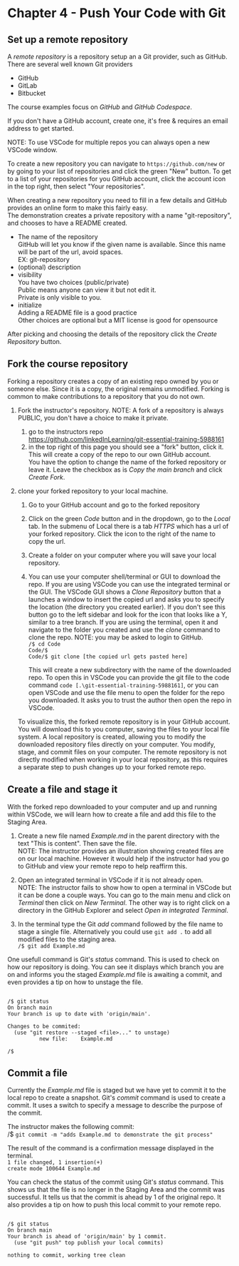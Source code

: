 # Chapter 4 - Push Your Code with Git

## Set up a remote repository
A *remote repository* is a repository setup an a Git provider, such as GitHub.
There are several well known Git providers
- GitHub
- GitLab
- Bitbucket

The course examples focus on *GitHub* and *GitHub Codespace*.

If you don't have a GitHub account, create one, it's free & requires an email address to get started.

NOTE: To use VSCode for multiple repos you can always open a new VSCode window.

To create a new repository you can navigate to `https://github.com/new` or by going to your list of repositories and click the green "New" button.
To get to a list of your repositories for you GitHub account, click the account icon in the top right, then select "Your repositories".

When creating a new repository you need to fill in a few details and GitHub provides an online form to make this fairly easy.<br>
The demonstration creates a private repository with a name "git-repository", and chooses to have a README created. 

- The name of the repository<br>
  GitHub will let you know if the given name is available.
  Since this name will be part of the url, avoid spaces.<br>
  EX: git-repository
- (optional) description
- visibility<br>
  You have two choices (public/private)<br>
  Public means anyone can view it but not edit it.<br>
  Private is only visible to you.
- initialize<br>
  Adding a README file is a good practice<br>
  Other choices are optional but a MIT license is good for opensource

After picking and choosing the details of the repository click the *Create Repository* button.


## Fork the course repository
Forking a repository creates a copy of an existing repo owned by you or someone else.
Since it is a copy, the original remains unmodified.
Forking is common to make contributions to a repository that you do not own.

1. Fork the instructor's repository.
NOTE: A fork of a repository is always PUBLIC, you don't have a choice to make it private.
    1. go to the instructors repo<br>
  https://github.com/linkedInLearning/git-essential-training-5988161
    2. in the top right of this page you should see a "fork" button, click it.<br>
  This will create a copy of the repo to our own GitHub account.<br>
  You have the option to change the name of the forked repository or leave it.
  Leave the checkbox as is *Copy the main branch* and click *Create Fork*.


2. clone your forked repository to your local machine.
    1. Go to your GitHub account and go to the forked repository
    2. Click on the green *Code* button and in the dropdown, go to the *Local* tab.
       In the submenu of Local there is a tab *HTTPS* which has a url of your forked repository. Click the icon to the right of the name to copy the url.
    3. Create a folder on your computer where you will save your local repository.
    4. You can use your computer shell/terminal or GUI to download the repo.
       If you are using VSCode you can use the integrated terminal or the GUI.
       The VSCode GUI shows a *Clone Repository* button that a launches a window to insert the copied url and asks you to specify the location (the directory you created earlier). If you don't see this button go to the left sidebar and look for the icon that looks like a Y, similar to a tree branch.
       If you are using the terminal, open it and navigate to the folder you created and use the *clone* command to clone the repo. NOTE: you may be asked to login to GitHub.<br>
       `/$ cd Code`<br>
       `Code/$`<br>
       `Code/$ git clone [the copied url gets pasted here]`

       This will create a new subdirectory with the name of the downloaded repo.
       To open this in VSCode you can provide the git file to the code command `code [.\git-essential-training-5988161]`, or you can open VSCode and use the file menu to open the folder for the repo you downloaded. It asks you to trust the author then open the repo in VSCode.

   To visualize this, the forked remote repository is in your GitHub account.
   You will download this to you computer, saving the files to your local file system.
   A local repository is created, allowing you to modify the downloaded repository files directly on your computer. You modify, stage, and commit files on your computer. The remote repository is not directly modified when working in your local repository, as this requires a separate step to push changes up to your forked remote repo.


## Create a file and stage it
With the forked repo downloaded to your computer and up and running within VSCode, we will learn how to create a file and add this file to the Staging Area.

1. Create a new file named *Example.md* in the parent directory with the text "This is content". Then save the file.<br>
NOTE: The instructor provides an illustration showing created files are on our local machine. However it would help if the instructor had you go to GitHub and view your remote repo to help reaffirm this.

2. Open an integrated terminal in VSCode if it is not already open.<br> 
   NOTE: The instructor fails to show how to open a terminal in VSCode but it can be done a couple ways. You can go to the main menu and click on *Terminal* then click on *New Terminal*. The other way is to right click on a directory in the GitHub Explorer and select *Open in integrated Terminal*.

3. In the terminal type the Git *add* command followed by the file name to stage a single file.
   Alternatively you could use `git add .` to add all modified files to the staging area.<br>
   `/$ git add Example.md`

One usefull command is Git's *status* command. This is used to check on how our repository is doing. You can see it displays which branch you are on and informs you the staged *Example.md* file is awaiting a commit, and even provides a tip on how to unstage the file.<br>
<pre><code>
/$ git status
On branch main
Your branch is up to date with 'origin/main'.

Changes to be commited:
  (use "git restore --staged &lt;file>..." to unstage)
          new file:    Example.md

/$
</code></pre>


## Commit a file
Currently the *Example.md* file is staged but we have yet to commit it to the local repo to create a snapshot. Git's *commit* command is used to create a commit. It uses a switch to specify a message to describe the purpose of the commit.

The instructor makes the following commit:<br>
/$ `git commit -m "adds Example.md to demonstrate the git process"`<br>

The result of the command is a confirmation message displayed in the terminal.<br>
`1 file changed, 1 insertion(+)`<br>
`create mode 100644 Example.md`

You can check the status of the commit using Git's *status* command. This shows us that the file is no longer in the Staging Area and the commit was successful. It tells us that the commit is ahead by 1 of the original repo. It also provides a tip on how to push this local commit to your remote repo.<br>
<pre><code>
/$ git status
On branch main
Your branch is ahead of 'origin/main' by 1 commit.
  (use "git push" top publish your local commits)

nothing to commit, working tree clean
</code></pre>

